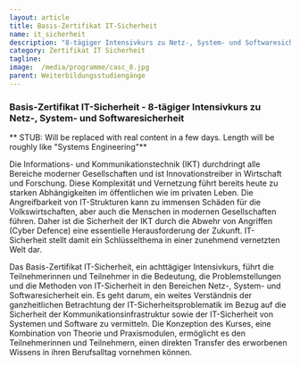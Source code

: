 ```yaml
---
layout: article
title: Basis-Zertifikat IT-Sicherheit
name: it_sicherheit
description: "8-tägiger Intensivkurs zu Netz-, System- und Softwaresicherheit"
category: Zertifikat IT Sicherheit
tagline: 
image:  /media/programme/casc_8.jpg
parent: Weiterbildungsstudiengänge
---
```


### Basis-Zertifikat IT-Sicherheit - 8-tägiger Intensivkurs zu Netz-, System- und Softwaresicherheit


** STUB: Will be replaced with real content in a few days. Length will be roughly like "Systems Engineering"**




Die Informations- und Kommunikationstechnik (IKT) durchdringt alle Bereiche moderner Gesellschaften und ist Innovationstreiber in Wirtschaft und Forschung. Diese Komplexität und Vernetzung führt bereits heute zu starken Abhängigkeiten im öffentlichen wie im privaten Leben. Die Angreifbarkeit von IT-Strukturen kann zu immensen Schäden für die Volkswirtschaften, aber auch die Menschen in modernen Gesellschaften führen. Daher ist die Sicherheit der IKT durch die Abwehr von Angriffen (Cyber Defence) eine essentielle Herausforderung der Zukunft. IT-Sicherheit stellt damit ein Schlüsselthema in einer zunehmend vernetzten Welt dar.

Das Basis-Zertifikat IT-Sicherheit, ein achttägiger Intensivkurs, führt die Teilnehmerinnen und Teilnehmer in die Bedeutung, die Problemstellungen und die Methoden von IT-Sicherheit in den Bereichen Netz-, System- und Softwaresicherheit ein. Es geht darum, ein weites Verständnis der ganzheitlichen Betrachtung der IT-Sicherheitsproblematik im Bezug auf die Sicherheit der Kommunikationsinfrastruktur sowie der IT-Sicherheit von Systemen und Software zu vermitteln. Die Konzeption des Kurses, eine Kombination von Theorie und Praxismodulen, ermöglicht es den Teilnehmerinnen und Teilnehmern, einen direkten Transfer des erworbenen Wissens in ihren Berufsalltag vornehmen können.


